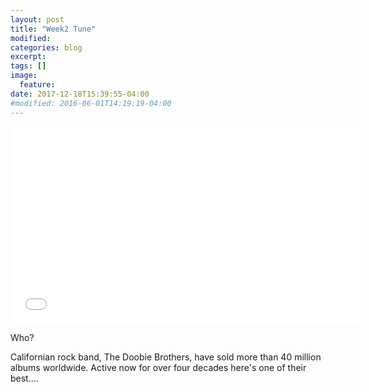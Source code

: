 ```yaml
---
layout: post
title: "Week2 Tune"
modified:
categories: blog
excerpt:
tags: []
image:
  feature:
date: 2017-12-18T15:39:55-04:00
#modified: 2016-06-01T14:19:19-04:00
---
```


<iframe width="560" height="315" src="//www.youtube.com/embed/tYibwIelGc4" frameborder="0"> </iframe>

Who?

Californian rock band, The Doobie Brothers, have sold more than 40 million albums worldwide. Active now for over four decades here's one of their best....
